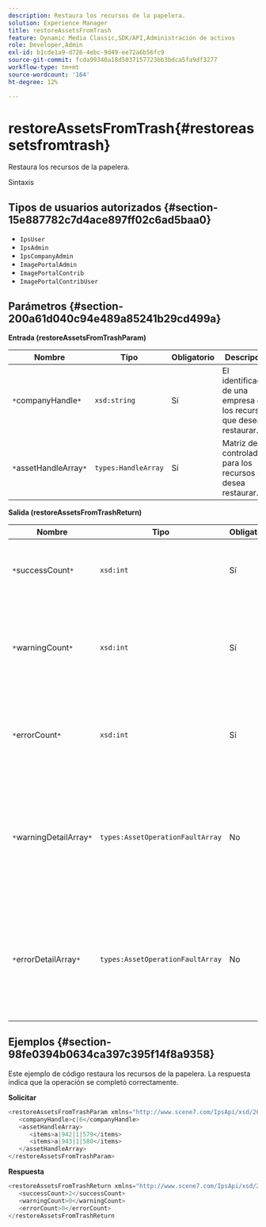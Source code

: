 ```yaml
---
description: Restaura los recursos de la papelera.
solution: Experience Manager
title: restoreAssetsFromTrash
feature: Dynamic Media Classic,SDK/API,Administración de activos
role: Developer,Admin
exl-id: b1cde1a9-d726-4ebc-9d49-ee72a6b56fc9
source-git-commit: fcda99340a18d5037157723bb3bdca5fa9df3277
workflow-type: tm+mt
source-wordcount: '164'
ht-degree: 12%

---
```


# restoreAssetsFromTrash{#restoreassetsfromtrash}

Restaura los recursos de la papelera.

Sintaxis

## Tipos de usuarios autorizados {#section-15e887782c7d4ace897ff02c6ad5baa0}

* `IpsUser`
* `IpsAdmin`
* `IpsCompanyAdmin`
* `ImagePortalAdmin`
* `ImagePortalContrib`
* `ImagePortalContribUser`

## Parámetros {#section-200a61d040c94e489a85241b29cd499a}

**Entrada (restoreAssetsFromTrashParam)**

| Nombre | Tipo | Obligatorio | Descripción |
|---|---|---|---|
| `*`companyHandle`*` | `xsd:string` | Sí | El identificador de una empresa con los recursos que desea restaurar. |
| `*`assetHandleArray`*` | `types:HandleArray` | Sí | Matriz de controladores para los recursos que desea restaurar. |

**Salida (restoreAssetsFromTrashReturn)**

| Nombre | Tipo | Obligatorio | Descripción |
|---|---|---|---|
| `*`successCount`*` | `xsd:int` | Sí | Número de recursos eliminados correctamente de la papelera. |
| `*`warningCount`*` | `xsd:int` | Sí | Número de advertencias generadas cuando la operación intentó restaurar recursos de la papelera. |
| `*`errorCount`*` | `xsd:int` | Sí | Número de errores generados al intentar restaurar recursos desde la papelera. |
| `*`warningDetailArray`*` | `types:AssetOperationFaultArray` | No | Matriz de detalles asociados con los recursos que generaron advertencias cuando la operación intentó restaurar recursos de la papelera. |
| `*`errorDetailArray`*` | `types:AssetOperationFaultArray` | No | Matriz de detalles asociados con los recursos que generaron errores cuando la operación intentó restaurar recursos de la papelera. |

## Ejemplos {#section-98fe0394b0634ca397c395f14f8a9358}

Este ejemplo de código restaura los recursos de la papelera. La respuesta indica que la operación se completó correctamente.

**Solicitar**

```java
<restoreAssetsFromTrashParam xmlns="http://www.scene7.com/IpsApi/xsd/2008-01-15">
   <companyHandle>c|6</companyHandle>
   <assetHandleArray>
      <items>a|942|1|579</items>
      <items>a|943|1|580</items>
   </assetHandleArray>
</restoreAssetsFromTrashParam>
```

**Respuesta**

```java
<restoreAssetsFromTrashReturn xmlns="http://www.scene7.com/IpsApi/xsd/2008-01-15">
   <successCount>2</successCount>
   <warningCount>0</warningCount>
   <errorCount>0</errorCount>
</restoreAssetsFromTrashReturn
```
